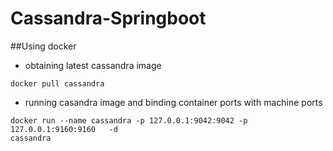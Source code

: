 # Cassandra-Springboot

##Using docker 
* obtaining latest cassandra image

```
docker pull cassandra
```

* running casandra image and binding container ports with machine ports

```
docker run --name cassandra -p 127.0.0.1:9042:9042 -p 127.0.0.1:9160:9160   -d 
cassandra
```